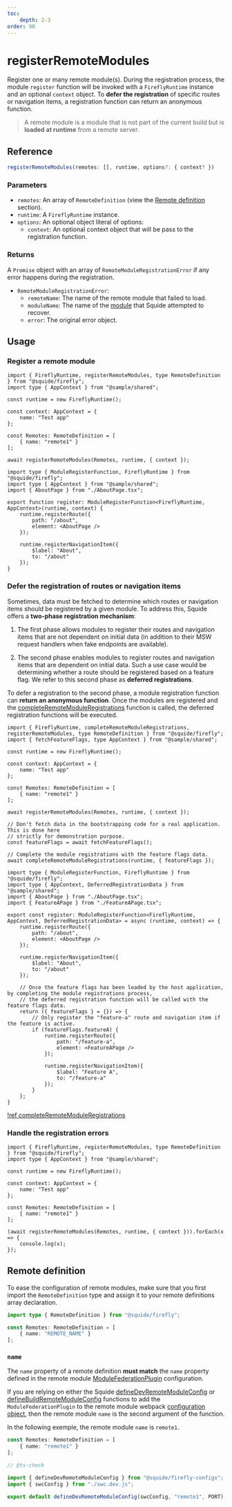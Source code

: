 ```yaml
---
toc:
    depth: 2-3
order: 90
---
```


# registerRemoteModules

Register one or many remote module(s). During the registration process, the module `register` function will be invoked with a `FireflyRuntime` instance and an optional `context` object. To **defer the registration** of specific routes or navigation items, a registration function can return an anonymous function.

> A remote module is a module that is not part of the current build but is **loaded at runtime** from a remote server.

## Reference

```ts
registerRemoteModules(remotes: [], runtime, options?: { context? })
```

### Parameters

- `remotes`: An array of `RemoteDefinition` (view the [Remote definition](#remote-definition) section).
- `runtime`: A `FireflyRuntime` instance.
- `options`: An optional object literal of options:
    - `context`: An optional context object that will be pass to the registration function.

### Returns

A `Promise` object with an array of `RemoteModuleRegistrationError` if any error happens during the registration.

- `RemoteModuleRegistrationError`:
    - `remoteName`: The name of the remote module that failed to load.
    - `moduleName`: The name of the [module](#name) that Squide attempted to recover.
    - `error`: The original error object.

## Usage

### Register a remote module

```tsx !#10-12,14 host/src/bootstrap.tsx
import { FireflyRuntime, registerRemoteModules, type RemoteDefinition } from "@squide/firefly";
import type { AppContext } from "@sample/shared";

const runtime = new FireflyRuntime();

const context: AppContext = {
    name: "Test app"
};

const Remotes: RemoteDefinition = [
    { name: "remote1" }
];

await registerRemoteModules(Remotes, runtime, { context });
```

```tsx !#5-15 remote-module/src/register.tsx
import type { ModuleRegisterFunction, FireflyRuntime } from "@squide/firefly";
import type { AppContext } from "@sample/shared";
import { AboutPage } from "./AboutPage.tsx";

export function register: ModuleRegisterFunction<FireflyRuntime, AppContext>(runtime, context) {
    runtime.registerRoute({
        path: "/about",
        element: <AboutPage />
    });

    runtime.registerNavigationItem({
        $label: "About",
        to: "/about"
    });
}
```

### Defer the registration of routes or navigation items

Sometimes, data must be fetched to determine which routes or navigation items should be registered by a given module. To address this, Squide offers a **two-phase registration mechanism**:

1. The first phase allows modules to register their routes and navigation items that are not dependent on initial data (in addition to their MSW request handlers when fake endpoints are available).

2. The second phase enables modules to register routes and navigation items that are dependent on initial data. Such a use case would be determining whether a route should be registered based on a feature flag. We refer to this second phase as **deferred registrations**.

To defer a registration to the second phase, a module registration function can **return an anonymous function**. Once the modules are registered and the [completeRemoteModuleRegistrations](./completeRemoteModuleRegistrations.md) function is called, the deferred registration functions will be executed.

```tsx !#18,21 host/src/bootstrap.tsx
import { FireflyRuntime, completeRemoteModuleRegistrations, registerRemoteModules, type RemoteDefinition } from "@squide/firefly";
import { fetchFeatureFlags, type AppContext } from "@sample/shared";

const runtime = new FireflyRuntime();

const context: AppContext = {
    name: "Test app"
};

const Remotes: RemoteDefinition = [
    { name: "remote1" }
];

await registerRemoteModules(Remotes, runtime, { context });

// Don't fetch data in the bootstrapping code for a real application. This is done here
// strictly for demonstration purpose.
const featureFlags = await fetchFeatureFlags();

// Complete the module registrations with the feature flags data.
await completeRemoteModuleRegistrations(runtime, { featureFlags });
```

```tsx !#19-32 remote-module/src/register.tsx
import type { ModuleRegisterFunction, FireflyRuntime } from "@squide/firefly";
import type { AppContext, DeferredRegistrationData } from "@sample/shared";
import { AboutPage } from "./AboutPage.tsx";
import { FeatureAPage } from "./FeatureAPage.tsx";

export const register: ModuleRegisterFunction<FireflyRuntime, AppContext, DeferredRegistrationData> = async (runtime, context) => {
    runtime.registerRoute({
        path: "/about",
        element: <AboutPage />
    });

    runtime.registerNavigationItem({
        $label: "About",
        to: "/about"
    });

    // Once the feature flags has been loaded by the host application, by completing the module registrations process,
    // the deferred registration function will be called with the feature flags data.
    return ({ featureFlags } = {}) => {
        // Only register the "feature-a" route and navigation item if the feature is active.
        if (featureFlags.featureA) {
            runtime.registerRoute({
                path: "/feature-a",
                element: <FeatureAPage />
            });

            runtime.registerNavigationItem({
                $label: "Feature A",
                to: "/feature-a"
            });
        }
    };
}
```

[!ref completeRemoteModuleRegistrations](./completeRemoteModuleRegistrations.md)

### Handle the registration errors

```tsx !#14-16 host/src/bootstrap.tsx
import { FireflyRuntime, registerRemoteModules, type RemoteDefinition } from "@squide/firefly";
import type { AppContext } from "@sample/shared";

const runtime = new FireflyRuntime();

const context: AppContext = {
    name: "Test app"
};

const Remotes: RemoteDefinition = [
    { name: "remote1" }
];

(await registerRemoteModules(Remotes, runtime, { context })).forEach(x => {
    console.log(x);
});
```

## Remote definition

To ease the configuration of remote modules, make sure that you first import the `RemoteDefinition` type and assign it to your remote definitions array declaration.

```ts !#3 host/src/bootstrap.tsx
import type { RemoteDefinition } from "@squide/firefly";

const Remotes: RemoteDefinition = [
    { name: "REMOTE_NAME" }
];
```

### `name`

The `name` property of a remote definition **must match** the `name` property defined in the remote module [ModuleFederationPlugin](https://module-federation.io/configure/index.html) configuration.

If you are relying on either the Squide [defineDevRemoteModuleConfig](../webpack/defineDevRemoteModuleConfig.md) or [defineBuildRemoteModuleConfig](../webpack/defineBuildRemoteModuleConfig.md) functions to add the `ModuleFederationPlugin` to the remote module webpack [configuration object](https://module-federation.io/), then the remote module `name` is the second argument of the function.

In the following exemple, the remote module `name` is `remote1`.

```ts !#2 host/src/bootstrap.tsx
const Remotes: RemoteDefinition = [
    { name: "remote1" }
];
```

```js !#6 remote-module/webpack.dev.js
// @ts-check

import { defineDevRemoteModuleConfig } from "@squide/firefly-configs";
import { swcConfig } from "./swc.dev.js";

export default defineDevRemoteModuleConfig(swcConfig, "remote1", PORT);
```
